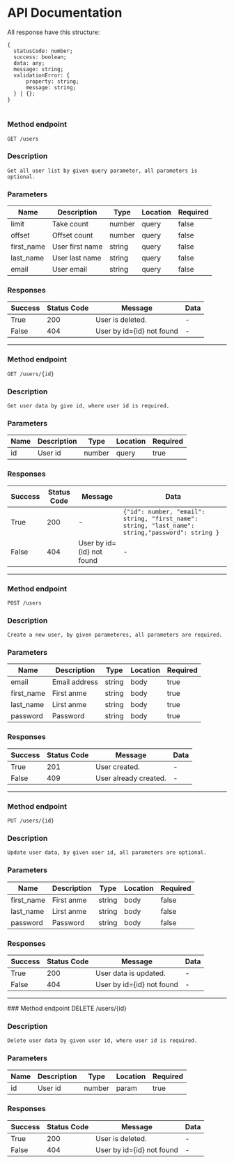 # API Documentation

All response have this structure:
``` 
{
  statusCode: number;
  success: boolean;
  data: any;
  message: string;
  validationError: {
      property: string;
      message: string;
  } | {};
}
```
#

### Method endpoint
	GET /users

### Description
	Get all user list by given query parameter, all parameters is optional.

### Parameters 

| Name | Description | Type | Location | Required
| - | - | - | - | - |
| limit | Take count | number | query | false
| offset  | Offset count | number | query | false
| first_name | User first name | string | query | false
| last_name | User last name | string | query | false
| email | User email | string | query | false

### Responses

| Success | Status Code | Message | Data
| - | - | - | - |
| True | 200 | User is deleted. | -
| False | 404 | User by id={id} not found | -

<hr>

### Method endpoint
	GET /users/{id}

### Description 
	Get user data by give id, where user id is required.

### Parameters

| Name | Description | Type | Location | Required
| - | - | - | - | - |
| id | User id | number | query | true

### Responses

| Success | Status Code | Message | Data
| - | - | - | - |
| True | 200 | - | ``` {"id": number, "email": string, "first_name": string, "last_name": string,"password": string } ```
| False | 404 | User by id={id} not found | -

<hr>

### Method endpoint
	POST /users

### Description
	Create a new user, by given parameteres, all parameters are required.

### Parameters

| Name | Description | Type | Location | Required
| - | - | - | - | - |
| email | Email address | string | body | true
| first_name | First anme | string | body | true
| last_name | Lirst anme | string | body | true
| password | Password | string | body | true

### Responses

| Success | Status Code | Message | Data
| - | - | - | - |
| True | 201 | User created. | -
| False | 409 | User already created. | -

<hr>

### Method endpoint
	PUT /users/{id}

### Description
	Update user data, by given user id, all parameters are optional.

### Parameters

| Name | Description | Type | Location | Required
| - | - | - | - | - |
| first_name | First anme | string | body | false
| last_name | Lirst anme | string | body | false
| password | Password | string | body | false

### Responses

| Success | Status Code | Message | Data
| - | - | - | - |
| True | 200 | User data is updated. | -
| False | 404 | User by id={id} not found | -

<hr>
### Method endpoint
	DELETE /users/{id}

### Description
	Delete user data by given user id, where user id is required.

### Parameters

| Name | Description | Type | Location | Required
| - | - | - | - | - |
| id | User id | number | param | true

### Responses

| Success | Status Code | Message | Data
| - | - | - | - |
| True | 200 | User is deleted. | -
| False | 404 | User by id={id} not found | -



